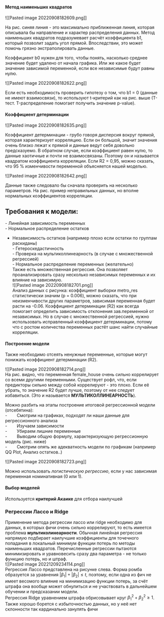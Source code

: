 #### Метод наименьших квадратов  
![[Pasted image 20220908182609.png]]  
  
На рис. синяя линия - это максимально приближенная линия, которая описывала бы направление и характер распределения данных. Метод наименьших квадратов подразумевает расчёт коэффициента b1, который позволит задать угол прямой. Впоследствии, это может помочь грязно экстраполировать данные.  
  
Коэффициент b0 нужен для того, чтобы понять, насколько среднее значение будет удалено от начала графика. Или же какое будет значение зависимой переменной, если все независимые будут равны нулю.  
  
![[Pasted image 20220908182622.png]]  
  
Если есть необходимость проверить гипотезу о том, что b1 = 0 (данные не имеют взаимосвязи), то используют t-критерий как на рис. выше (Т-тест. T-распределение помогает получить значение p-value).  
#### Коэффициент детерминации  
  
![[Pasted image 20220908182635.png]]  
  
Коэффициент детерминации - грубо говоря дисперсия вокруг прямой, которая характеризует корреляцию. Если он большой, значит значения очень близко лежат к прямой и данные ведут себя довольно предсказуемо. В обратном случае, если коэффициент равен нулю, то данные хаотичные и почти не взаимосвязаны. Поэтому он и называется квадратом коэффициента корреляции. Если R2 = 0,95, можно сказать, что 95 % изменчивости переменной объясняется нашей моделью.  
  
![[Pasted image 20220908182642.png]]  
  
Данные также следовало бы сначала проверить на несколько параметров. На рис. пример неправильных данных, но вполне нормальных коэффициентов корреляции.   
## **Требования к модели**:  
- Линейная зависимость переменных  
- Нормальное распределение остатков  
- Независимость остатков (например плохо если остатки по группам раскиданы)  
- Гетероскедастичность  
- Проверка на мультиколлинеарность (в случае с множественной регрессией)  
- Нормальное распределение переменных (желательно)  
Также есть множественная регрессия. Она позволяет проанализировать сразу несколько независимых переменных и их влияние на зависимую.  
![[Pasted image 20220908182701.png]]  
Анализ данных с рисунка: коэффициент выборки metro_res статистически значим (p = 0.006), можно сказать, что при неизменчивости других параметров, зависимая переменная будет расти на -0.06. Коэффициент детерминации (R2) как всегда помогает определить зависимость отклонения зав.переменной от независимых. Но в случае с множественной регрессией, нужно использовать исправленный коэффициент детерминации, потому что с ростом количества переменных растёт шанс найти случайные корреляции.  
  
#### Построение модели  
  
Также необходимо отсеять ненужные переменные, которые могут понижать коэффициент детерминации (R2).  
  
![[Pasted image 20220908182714.png]]  
На рис. видно, что переменная female_house очень сильно коррелирует со всеми другими переменными. Существует рофл, что, если предикторы сильно между собой коррелируют - это плохо. Если её убрать, то значение R2 будет лучше, поэтому от нее следует избавиться. (Это и называется **МУЛЬТИКОЛЛИНЕАРНОСТЬ**).  
  
Можно разбить на этапы построение итоговой регрессионной модели (отсебятина):  
-        Смотрим на графиках, подходят ли наши данные для регрессионного анализа  
-        Изучаем зависимости  
-        Убираем лишние переменные  
-        Выводим общую формулу, характеризующую регрессионную модель (рис. ниже)  
-        Смотрим опять же адекватность модели по графикам (например QQ Plot, Анализ остатков..)  
  
![[Pasted image 20220908182723.png]]  
  
Можно использовать _логистическую регрессию_, если у нас зависимая переменная номинативная (0 или 1).  
  
#### Выбор моделей  
Используется **критерий Акаике** для отбора наилучшей  
  
### Регрессии Лассо и Ridge  
Применение метода регрессии лассо или ridge необходимо для данных, в которых фичи очень сильно коррелируют, то есть имеется проблема **мультиколинеарности**. Обычная линейная регрессия напрямую подбирает наилучшие коэффициенты для точечного попадания в локальный минимум функции потерь по методы наименьших квадратов. Перечисленные регрессии пытаются минимизировать и уравновесить сразу два параметра - не только функцию потерь, но и штраф.   
![[Pasted image 20221209234114.png]]  
Регрессия Лассо представлена на рисунке слева. Форма ромба образуется за уравнения $|\beta_1| + |\beta_2| \leq t$, поэтому, если одна из фич не имеет весомого влияние на минимизацию функции потерь, за счёт штрафа она вообще может обнулиться и не участвовать в дальнейшем обучении и предсказании модели.   
Регрессия Ridge уравнением штрафа обрисовывает круг $\beta_1^2 + \beta^2_2 \geq 1$. Также хорошо борется с избыточностью данных, но у неё нет склонности так кардинально занулять фичи  
  
